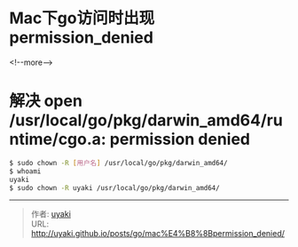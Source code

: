 # Mac下go访问时出现permission_denied


&lt;!--more--&gt;
# 解决 open /usr/local/go/pkg/darwin_amd64/runtime/cgo.a: permission denied

```bash
$ sudo chown -R [用户名] /usr/local/go/pkg/darwin_amd64/
$ whoami
uyaki
$ sudo chown -R uyaki /usr/local/go/pkg/darwin_amd64/
```


---

> 作者: [uyaki](https://www.github.com/uyaki)  
> URL: http://uyaki.github.io/posts/go/mac%E4%B8%8Bpermission_denied/  

